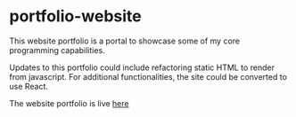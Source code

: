 # portfolio-website

This website portfolio is a portal to showcase some of my core programming capabilities.

Updates to this portfolio could include refactoring static HTML to render from javascript. For additional functionalities, the site could be converted to use React.

The website portfolio is live [here](https://christopher-1989.github.io/portfolio-website/)
